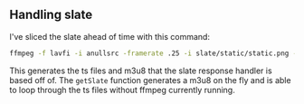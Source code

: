 ## Handling slate

I've sliced the slate ahead of time with this command:

```bash
ffmpeg -f lavfi -i anullsrc -framerate .25 -i slate/static/static.png -c:v libx264 -r 30 -pix_fmt yuv420p -c:a aac -shortest -hls_flags omit_endlist -hls_playlist_type event -hls_segment_filename slate/static/%09d.ts slate/static/static.m3u8
```

This generates the ts files and m3u8 that the slate response handler is based off of. The `getSlate` function generates a m3u8 on the fly and is able to loop through the ts files without ffmpeg currently running.